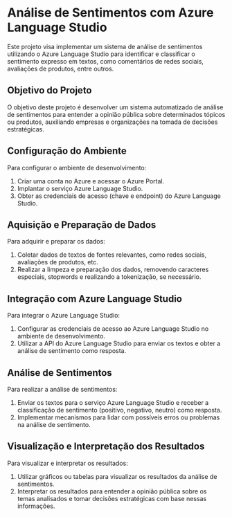 # Análise de Sentimentos com Azure Language Studio

Este projeto visa implementar um sistema de análise de sentimentos utilizando o Azure Language Studio para identificar e classificar o sentimento expresso em textos, como comentários de redes sociais, avaliações de produtos, entre outros.

## Objetivo do Projeto

O objetivo deste projeto é desenvolver um sistema automatizado de análise de sentimentos para entender a opinião pública sobre determinados tópicos ou produtos, auxiliando empresas e organizações na tomada de decisões estratégicas.

## Configuração do Ambiente

Para configurar o ambiente de desenvolvimento:

1. Criar uma conta no Azure e acessar o Azure Portal.
2. Implantar o serviço Azure Language Studio.
3. Obter as credenciais de acesso (chave e endpoint) do Azure Language Studio.

## Aquisição e Preparação de Dados

Para adquirir e preparar os dados:

1. Coletar dados de textos de fontes relevantes, como redes sociais, avaliações de produtos, etc.
2. Realizar a limpeza e preparação dos dados, removendo caracteres especiais, stopwords e realizando a tokenização, se necessário.

## Integração com Azure Language Studio

Para integrar o Azure Language Studio:

1. Configurar as credenciais de acesso ao Azure Language Studio no ambiente de desenvolvimento.
2. Utilizar a API do Azure Language Studio para enviar os textos e obter a análise de sentimento como resposta.

## Análise de Sentimentos

Para realizar a análise de sentimentos:

1. Enviar os textos para o serviço Azure Language Studio e receber a classificação de sentimento (positivo, negativo, neutro) como resposta.
2. Implementar mecanismos para lidar com possíveis erros ou problemas na análise de sentimento.

## Visualização e Interpretação dos Resultados

Para visualizar e interpretar os resultados:

1. Utilizar gráficos ou tabelas para visualizar os resultados da análise de sentimentos.
2. Interpretar os resultados para entender a opinião pública sobre os temas analisados e tomar decisões estratégicas com base nessas informações.
